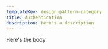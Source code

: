 ```yaml
---
templateKey: design-pattern-category
title: Authentication
description: Here's a description
---
```

Here's the body